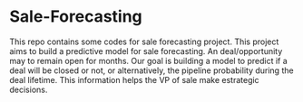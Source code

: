 # Sale-Forecasting
This repo contains some codes for sale forecasting project. 
This project aims to build a predictive model for sale forecasting. An deal/opportunity may to remain open for months. Our goal is building a model to predict if a deal will be closed or not, or alternatively, the pipeline probability during the deal lifetime. This information helps the  VP of sale make estrategic decisions.
